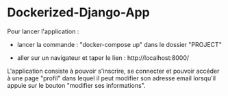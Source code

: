 # Dockerized-Django-App

Pour lancer l'application :

* lancer la commande : "docker-compose up" dans le dossier "PROJECT"

* aller sur un navigateur et taper le lien : http://localhost:8000/

L'application consiste à pouvoir s'inscrire, se connecter et pouvoir accéder à une page "profil" dans lequel il peut modifier son adresse email lorsqu'il appuie sur le bouton "modifier ses informations".
